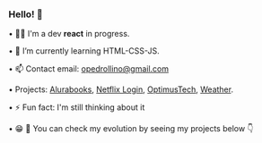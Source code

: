### Hello! 👋

• 👨‍💻 I'm a dev <strong>react</strong> in progress.

• 🌱 I’m currently learning HTML-CSS-JS.

• 📫 Contact email: opedrollino@gmail.com

• Projects: <a href="https://alurabook-rust.vercel.app/">Alurabooks</a>, <a href="https://netflix-login-phi.vercel.app/
">Netflix Login</a>, <a href="https://optimustech-ivory.vercel.app/">OptimusTech</a>, <a href="https://weather-indol-eight.vercel.app/">Weather</a>.

• ⚡ Fun fact: I'm still thinking about it

• 😁 🫵 You can check my evolution by seeing my projects below 👇

